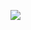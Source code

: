 [![](https://jitpack.io/v/zhangshiskgithub/mqttandroid.svg)](https://jitpack.io/#zhangshiskgithub/mqttandroid)
